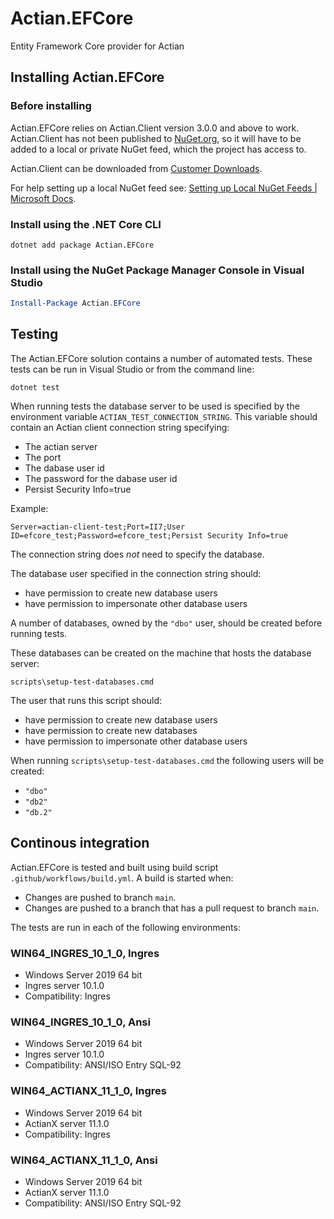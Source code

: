 # Actian.EFCore

Entity Framework Core provider for Actian

## Installing Actian.EFCore

### Before installing

Actian.EFCore relies on Actian.Client version 3.0.0 and above to work. Actian.Client has not been published to [NuGet.org], so it will have to be added to a local or private NuGet feed, which the project has access to.

Actian.Client can be downloaded from [Customer Downloads].

For help setting up a local NuGet feed see: [Setting up Local NuGet Feeds | Microsoft Docs].

### Install using the .NET Core CLI

```
dotnet add package Actian.EFCore
```

### Install using the NuGet Package Manager Console in Visual Studio

```powershell
Install-Package Actian.EFCore
```

## Testing

The Actian.EFCore solution contains a number of automated tests. These tests can be run in Visual Studio or from the command line:

```
dotnet test
```

When running tests the database server to be used is specified by the environment variable `ACTIAN_TEST_CONNECTION_STRING`. This variable should contain an Actian client connection string specifying:
- The actian server
- The port
- The dabase user id
- The password for the dabase user id
- Persist Security Info=true

Example:
```
Server=actian-client-test;Port=II7;User ID=efcore_test;Password=efcore_test;Persist Security Info=true
```

The connection string does _not_ need to specify the database.

The database user specified in the connection string should:
- have permission to create new database users
- have permission to impersonate other database users

A number of databases, owned by the `"dbo"` user, should be created before running tests.

These databases can be created on the machine that hosts the database server:

```
scripts\setup-test-databases.cmd
```

The user that runs this script should:
- have permission to create new database users
- have permission to create new databases
- have permission to impersonate other database users

When running `scripts\setup-test-databases.cmd` the following users will be created:
- `"dbo"`
- `"db2"`
- `"db.2"`

## Continous integration

Actian.EFCore is tested and built using build script `.github/workflows/build.yml`. A build is started when:

- Changes are pushed to branch `main`.
- Changes are pushed to a branch that has a pull request to branch `main`.

The tests are run in each of the following environments:

### WIN64_INGRES_10_1_0, Ingres

- Windows Server 2019 64 bit
- Ingres server 10.1.0
- Compatibility: Ingres

### WIN64_INGRES_10_1_0, Ansi

- Windows Server 2019 64 bit
- Ingres server 10.1.0
- Compatibility: ANSI/ISO Entry SQL-92

### WIN64_ACTIANX_11_1_0, Ingres

- Windows Server 2019 64 bit
- ActianX server 11.1.0
- Compatibility: Ingres

### WIN64_ACTIANX_11_1_0, Ansi

- Windows Server 2019 64 bit
- ActianX server 11.1.0
- Compatibility: ANSI/ISO Entry SQL-92


[Customer Downloads]: https://esd.actian.com/
[Setting up Local NuGet Feeds | Microsoft Docs]: https://docs.microsoft.com/en-us/nuget/hosting-packages/local-feeds
[NuGet.org]: https://www.nuget.org/
